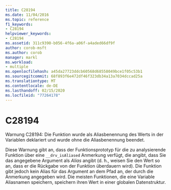 ```yaml
---
title: C28194
ms.date: 11/04/2016
ms.topic: reference
f1_keywords:
- C28194
helpviewer_keywords:
- C28194
ms.assetid: 311c9390-b056-4f6a-a06f-a4aded66df9f
author: corob-msft
ms.author: corob
manager: markl
ms.workload:
- multiple
ms.openlocfilehash: a45da27723ddcb60568d68558049bce1f05c53b1
ms.sourcegitcommit: 68f893f6e472df46f323db34a13a7034dccad25a
ms.translationtype: MT
ms.contentlocale: de-DE
ms.lasthandoff: 02/15/2020
ms.locfileid: "77264178"
---
```

# <a name="c28194"></a>C28194
Warnung C28194: Die Funktion wurde als Aliasbenennung des Werts in der Variablen deklariert und wurde ohne die Aliasbenennung beendet.

 Diese Warnung gibt an, dass der Funktionsprototyp für die zu analysierende Funktion über eine `__drv_isAliased` Anmerkung verfügt, die angibt, dass Sie das angegebene Argument als *Alias* angibt (d. h., weisen Sie den Wert so an, dass er die Rückgabe von der Funktion überdauern wird). Die Funktion gibt jedoch kein Alias für das Argument an dem Pfad an, der durch die Anmerkung angegeben wird. Die meisten Funktionen, die eine Variable Aliasnamen speichern, speichern ihren Wert in einer globalen Datenstruktur.
